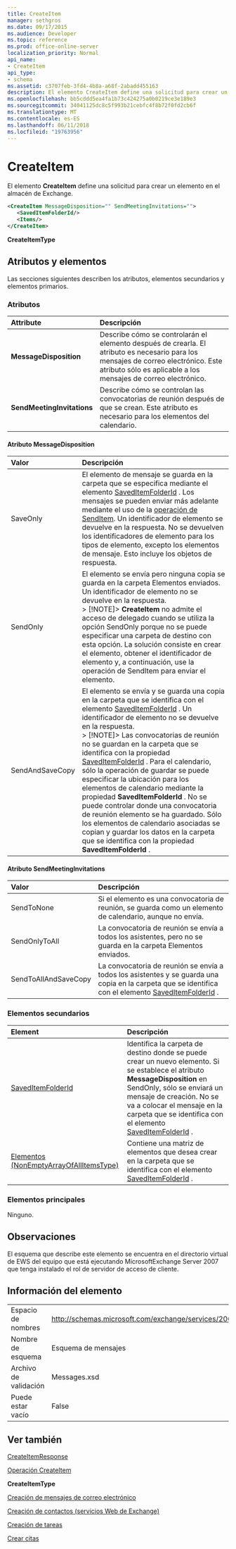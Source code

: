 ```yaml
---
title: CreateItem
manager: sethgros
ms.date: 09/17/2015
ms.audience: Developer
ms.topic: reference
ms.prod: office-online-server
localization_priority: Normal
api_name:
- CreateItem
api_type:
- schema
ms.assetid: c3707feb-3fd4-4b8a-a68f-2abadd455163
description: El elemento CreateItem define una solicitud para crear un elemento en el almacén de Exchange.
ms.openlocfilehash: bb5cddd5ea4fa1b73c424275a0b0219ce3e189e3
ms.sourcegitcommit: 34041125dc8c5f993b21cebfc4f8b72f0fd2cb6f
ms.translationtype: MT
ms.contentlocale: es-ES
ms.lasthandoff: 06/11/2018
ms.locfileid: "19763956"
---
```

# <a name="createitem"></a>CreateItem

El elemento **CreateItem** define una solicitud para crear un elemento en el almacén de Exchange. 
  
```xml
<CreateItem MessageDisposition="" SendMeetingInvitations="">
   <SavedItemFolderId/>
   <Items/>
</CreateItem>
```

 **CreateItemType**
## <a name="attributes-and-elements"></a>Atributos y elementos

Las secciones siguientes describen los atributos, elementos secundarios y elementos primarios.
  
### <a name="attributes"></a>Atributos

|**Attribute**|**Descripción**|
|:-----|:-----|
|**MessageDisposition** <br/> |Describe cómo se controlarán el elemento después de crearla. El atributo es necesario para los mensajes de correo electrónico. Este atributo sólo es aplicable a los mensajes de correo electrónico.  <br/> |
|**SendMeetingInvitations** <br/> |Describe cómo se controlan las convocatorias de reunión después de que se crean. Este atributo es necesario para los elementos del calendario.  <br/> |
   
#### <a name="messagedisposition-attribute"></a>Atributo MessageDisposition

|**Valor**|**Descripción**|
|:-----|:-----|
|SaveOnly  <br/> |El elemento de mensaje se guarda en la carpeta que se especifica mediante el elemento [SavedItemFolderId](saveditemfolderid.md) . Los mensajes se pueden enviar más adelante mediante el uso de la [operación de SendItem](senditem-operation.md). Un identificador de elemento se devuelve en la respuesta. No se devuelven los identificadores de elemento para los tipos de elemento, excepto los elementos de mensaje. Esto incluye los objetos de respuesta.  <br/> |
|SendOnly  <br/> |El elemento se envía pero ninguna copia se guarda en la carpeta Elementos enviados. Un identificador de elemento no se devuelve en la respuesta.  <br/> > [!NOTE]> **CreateItem** no admite el acceso de delegado cuando se utiliza la opción SendOnly porque no se puede especificar una carpeta de destino con esta opción. La solución consiste en crear el elemento, obtener el identificador de elemento y, a continuación, use la operación de SendItem para enviar el elemento.           |
|SendAndSaveCopy  <br/> |El elemento se envía y se guarda una copia en la carpeta que se identifica con el elemento [SavedItemFolderId](saveditemfolderid.md) . Un identificador de elemento no se devuelve en la respuesta.  <br/> > [!NOTE]> Las convocatorias de reunión no se guardan en la carpeta que se identifica con la propiedad [SavedItemFolderId](saveditemfolderid.md) . Para el calendario, sólo la operación de guardar se puede especificar la ubicación para los elementos de calendario mediante la propiedad **SavedItemFolderId** . No se puede controlar donde una convocatoria de reunión elemento se ha guardado. Sólo los elementos de calendario asociadas se copian y guardar los datos en la carpeta que se identifica con la propiedad **SavedItemFolderId** .           |
   
#### <a name="sendmeetinginvitations-attribute"></a>Atributo SendMeetingInvitations

|**Valor**|**Descripción**|
|:-----|:-----|
|SendToNone  <br/> |Si el elemento es una convocatoria de reunión, se guarda como un elemento de calendario, aunque no envía.  <br/> |
|SendOnlyToAll  <br/> |La convocatoria de reunión se envía a todos los asistentes, pero no se guarda en la carpeta Elementos enviados.  <br/> |
|SendToAllAndSaveCopy  <br/> |La convocatoria de reunión se envía a todos los asistentes y se guarda una copia en la carpeta que se identifica con el elemento [SavedItemFolderId](saveditemfolderid.md) .  <br/> |
   
### <a name="child-elements"></a>Elementos secundarios

|**Element**|**Descripción**|
|:-----|:-----|
|[SavedItemFolderId](saveditemfolderid.md) <br/> |Identifica la carpeta de destino donde se puede crear un nuevo elemento. Si se establece el atributo **MessageDisposition** en SendOnly, sólo se enviará un mensaje de creación. No se va a colocar el mensaje en la carpeta que se identifica con el elemento [SavedItemFolderId](saveditemfolderid.md) .  <br/> |
|[Elementos (NonEmptyArrayOfAllItemsType)](items-nonemptyarrayofallitemstype.md) <br/> |Contiene una matriz de elementos que desea crear en la carpeta que se identifica con el elemento [SavedItemFolderId](saveditemfolderid.md) .  <br/> |
   
### <a name="parent-elements"></a>Elementos principales

Ninguno.
  
## <a name="remarks"></a>Observaciones

El esquema que describe este elemento se encuentra en el directorio virtual de EWS del equipo que está ejecutando MicrosoftExchange Server 2007 que tenga instalado el rol de servidor de acceso de cliente.
  
## <a name="element-information"></a>Información del elemento

|||
|:-----|:-----|
|Espacio de nombres  <br/> |http://schemas.microsoft.com/exchange/services/2006/messages  <br/> |
|Nombre de esquema  <br/> |Esquema de mensajes  <br/> |
|Archivo de validación  <br/> |Messages.xsd  <br/> |
|Puede estar vacío  <br/> |False  <br/> |
   
## <a name="see-also"></a>Ver también



[CreateItemResponse](createitemresponse.md)
  
[Operación CreateItem](createitem-operation.md)
  
 **CreateItemType**


[Creación de mensajes de correo electrónico](http://msdn.microsoft.com/library/05bfb83c-2866-427d-a9fe-14ba3cb02793%28Office.15%29.aspx)
  
[Creación de contactos (servicios Web de Exchange)](http://msdn.microsoft.com/library/4845917e-70d1-481c-bbd7-011ec6571789%28Office.15%29.aspx)
  
[Creación de tareas](http://msdn.microsoft.com/library/0ef97334-e8a0-4f67-a23a-dd9e2bbad49f%28Office.15%29.aspx)
  
[Crear citas](http://msdn.microsoft.com/library/2385391e-c9e7-4d45-b803-c4ff94d5c94e%28Office.15%29.aspx)

